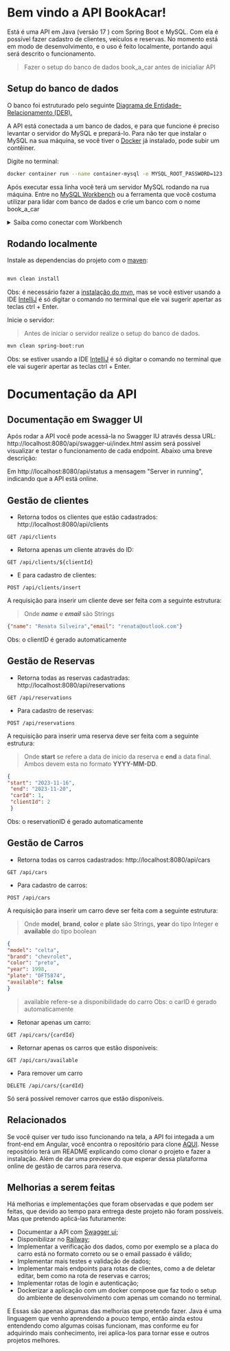 # Bem vindo a API BookAcar!

Está é uma API em Java (versão 17 ) com Spring Boot e MySQL.
Com ela é possível fazer cadastro de clientes, veículos e reservas.
No momento está em modo de desenvolvimento, e o uso é feito localmente, portando aqui será descrito o funcionamento.
> Fazer o setup do banco de dados book_a_car antes de inicialiar API

## Setup do banco de dados
O banco foi estruturado pelo seguinte [Diagrama de Entidade-Relacionamento (DER).](https://lucid.app/documents/embedded/9c518b34-27a9-442e-bda1-5dee810f5a7e?invitationId=inv_5df06cd9-dab9-4c2f-bdfb-0409ce491f49#)

A API está conectada a um banco de dados, e para que funcione é preciso levantar o servidor do MySQL e prepará-lo. Para não ter que instalar o MySQL na sua máquina, se você tiver o [Docker](https://www.docker.com/) já instalado, pode subir um contêiner.

Digite no terminal:
```bash
docker container run --name container-mysql -e MYSQL_ROOT_PASSWORD=123 -d -p 3306:3306 mysql:8.0.31
```

Após executar essa linha você terá um servidor MySQL rodando na rua máquina. 
Entre no [MySQL Workbench](https://www.mysql.com/products/workbench/) ou a ferramenta que você costuma utilizar para lidar com banco de dados e crie um banco com o nome book_a_car
<details>

<summary>Saiba como conectar com Workbench</summary>

### Conectando o server e banco de dados

1. Na tela inicial em MySQL Connections, adicione uma nova conexão clicando no ícone **+**:![enter image description here](https://www.alura.com.br/artigos/assets/conectando-workbench-mysql-linux/imagem7.jpg)
2. Nas páginas seguintes coloque as informações do server que está rodando no contêiner
   * (Connection name = container-mysql, Hostname = localhost, Port: 3306:3306, Password = 123):
![enter image description here](https://ajuda.hostnet.com.br/wp-content/uploads/2017/11/workbench2.png)

3. Após essa configuração você pode rodar os scritps do banco de dados no [Workbench](https://dev.mysql.com/doc/workbench/en/wb-sql-editor.html), que estão no diretório resourses do projeto, na pasta dataBase: BookACar/bootcamp/src/main/resources/dataBase

4. Com o server rodando e o banco pronto, podemos subir a aplicação. Caso não consiga rodar os scripts, crie um banco com o nome book_a_car, com isso ao subir a API ela se conectará a esse banco e criará as tabelas vazias.
</details>

## Rodando localmente

Instale as dependencias do projeto com o [maven](https://www.marcobehler.com/guides/mvn-clean-install-a-short-guide-to-maven):
```bash

mvn clean install 

```
Obs: é necessário fazer a [instalação do mvn](https://www.hostinger.com.br/tutoriais/install-maven-ubuntu), mas se você estiver usando a IDE [IntelliJ](https://www.jetbrains.com/help/idea/getting-started.html) é só digitar o comando no terminal que ele vai sugerir apertar as teclas ctrl + Enter.

Inicie o servidor:
> Antes de iniciar o servidor realize o setup do banco de dados.
```bash
mvn clean spring-boot:run
```
Obs: se estiver usando a IDE [IntelliJ](https://www.jetbrains.com/help/idea/getting-started.html) é só digitar o comando no terminal que ele vai sugerir apertar as teclas ctrl + Enter.

# Documentação da API
## Documentação em Swagger UI
Após rodar a API você pode acessá-la no Swagger IU através dessa URL: http://localhost:8080/api/swagger-ui/index.html
assim será possivel visualizar e testar o funcionamento de cada endpoint. 
Abaixo uma breve descrição:

Em http://localhost:8080/api/status a mensagem "Server in running", indicando que a API está online.
## Gestão de clientes
* Retorna todos os clientes que estão cadastrados:
http://localhost:8080/api/clients
```http
GET /api/clients
```
* Retorna apenas um cliente através do ID:
```http
GET /api/clients/${clientId}
```
* E para cadastro de clientes:
```http
POST /api/clients/insert
```
A requisição para inserir um cliente deve ser feita com a seguinte estrutura:
> Onde ***name*** e ***email*** são Strings
```json
{"name": "Renata Silveira","email": "renata@outlook.com"}
```
Obs: o clientID é gerado automaticamente

## Gestão de Reservas
* Retorna todas as reservas cadastradas:
http://localhost:8080/api/reservations
```http
GET /api/reservations
```
 * Para cadastro de reservas:
```http
POST /api/reservations
```
A requisição para inserir uma reserva deve ser feita com a seguinte estrutura:
> Onde **start** se refere a data de inicio da reserva e **end** a data final. Ambos devem esta no formato **YYYY-MM-DD**.
```json
{
"start": "2023-11-16",
 "end": "2023-11-20",
 "carId": 1, 
 "clientId": 2
 }
```
Obs: o reservationID é gerado automaticamente


## Gestão de Carros

* Retorna todas os carros cadastrados:
http://localhost:8080/api/cars
```http
GET /api/cars
```
* Para cadastro de carros:
```http
POST /api/cars
```
A requisição para inserir um carro deve ser feita com a seguinte estrutura:
> Onde **model**, **brand**, **color** e **plate** são Strings, **year** do tipo Integer e **available** do tipo boolean
```json
{
"model": "celta",
"brand": "chevrolet",
"color": "preto",
"year": 1998,
"plate": "DFT5874",
"available": false
}
```
> available refere-se a disponibilidade do carro
Obs: o carID é gerado automaticamente
* Retonar apenas um carro:
```http
GET /api/cars/{cardId}
```
* Retornar apenas os carros que estão disponiveis:
```http
GET /api/cars/available
```
* Para remover um carro
```http
DELETE /api/cars/{cardId}
```
Só será possível remover carros que estão disponíveis.

## Relacionados
Se você quiser ver tudo isso funcionando na tela, a API foi integada a um front-end em Angular, você encontra o repositório para clone [AQUI](https://github.com/milena-cordeiro/BookACar-front-end).
Nesse repositório terá um README explicando como clonar o projeto e fazer a instalação. Além de dar uma preview do que esperar dessa plataforma online de gestão de carros para reserva.

## Melhorias a serem feitas
Há melhorias e implementações que foram observadas e que podem ser feitas, que devido ao tempo para entrega deste projeto não foram possíveis. Mas que pretendo aplicá-las futuramente:
* Documentar a API com  [Swagger ui](https://swagger.io/tools/swagger-ui/);
* Disponibilizar no [Railway](https://railway.app/);
* Implementar a verificação dos dados, como por exemplo se a placa do carro está no formato correto ou se o email passado é válido;
* Implementar mais testes e validação de dados;
* Implementar mais endpoints para rotas de clientes, como a de deletar editar, bem como na rota de reservas e carros;
* Implementar rotas de login e autenticação;
* Dockerizar a aplicação com um docker compose que faz todo o setup do ambiente de desenvolvimento com apenas um comando no terminal. 

E Essas são apenas algumas das melhorias que pretendo fazer. Java é uma linguagem que venho aprendendo a pouco tempo, então ainda estou entendendo como algumas coisas funcionam, mas conforme eu for adquirindo mais conhecimento, irei aplica-los para tornar esse e outros projetos melhores.
